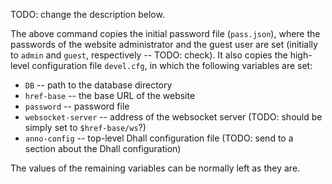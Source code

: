 TODO: change the description below.

The above command copies the initial password file (`pass.json`), where the
passwords of the website administrator and the guest user are set (initially to
`admin` and `guest`, respectively -- TODO: check). It also copies the high-level
configuration file `devel.cfg`, in which the following variables are set:

* `DB` -- path to the database directory 
* `href-base` -- the base URL of the website
* `password` -- password file
* `websocket-server` -- address of the websocket server (TODO: should be simply
  set to `$href-base/ws`?)
* `anno-config` -- top-level Dhall configuration file (TODO: send to a section
  about the Dhall configuration)

The values of the remaining variables can be normally left as they are.
